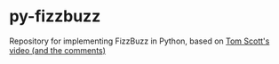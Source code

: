 # py-fizzbuzz
Repository for implementing FizzBuzz in Python, based on [Tom Scott's video (and the comments)](https://www.youtube.com/watch?v=QPZ0pIK_wsc)
